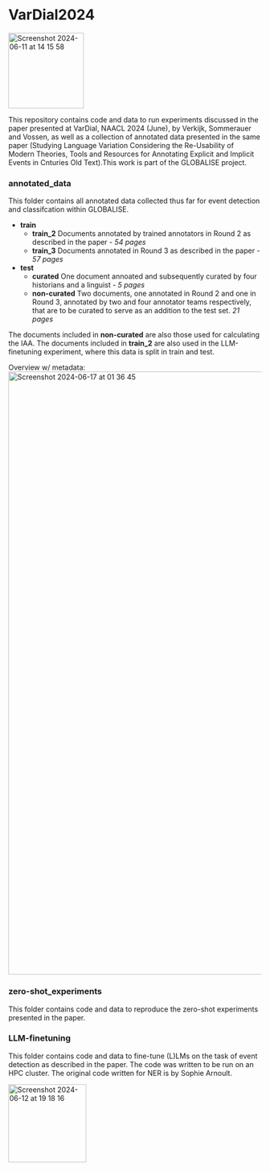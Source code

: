 # VarDial2024

<img width="150" alt="Screenshot 2024-06-11 at 14 15 58" src="https://github.com/StellaVerkijk/VarDial2024/assets/62950143/14da9c12-5775-49f3-aae5-f94b5ae2ae1b"> 



<p> This repository contains code and data to run experiments discussed in the paper presented at VarDial, NAACL 2024 (June), by Verkijk, Sommerauer and Vossen, as well as a collection of annotated data presented in the same paper (Studying Language Variation Considering the Re-Usability of Modern Theories, Tools and Resources for Annotating Explicit and Implicit Events in Cnturies Old Text).This work is part of the GLOBALISE project. </p>

### annotated_data

This folder contains all annotated data collected thus far for event detection and classifcation within GLOBALISE. 

- **train**
  - **train_2** Documents annotated by trained annotators in Round 2 as described in the paper -  _54 pages_
  - **train_3** Documents annotated in Round 3 as described in the paper -  _57 pages_
- **test**
  - **curated** One document annoated and subsequently curated by four historians and a linguist - _5 pages_
  - **non-curated** Two documents, one annotated in Round 2 and one in Round 3, annotated by two and four annotator teams respectively, that are to be curated to serve as an addition to the test set. _21 pages_

The documents included in **non-curated** are also those used for calculating the IAA. 
The documents included in **train_2** are also used in the LLM-finetuning experiment, where this data is split in train and test. 

Overview w/ metadata:
<img width="1198" alt="Screenshot 2024-06-17 at 01 36 45" src="https://github.com/StellaVerkijk/VarDial2024/assets/62950143/67c593d2-1132-4acc-bf6c-6c549978b7f3">


### zero-shot_experiments
This folder contains code and data to reproduce the zero-shot experiments presented in the paper.

### LLM-finetuning
This folder contains code and data to fine-tune (L)LMs on the task of event detection as described in the paper. 
The code was written to be run on an HPC cluster. The original code written for NER is by Sophie Arnoult.

<img width="155" alt="Screenshot 2024-06-12 at 19 18 16" src="https://github.com/StellaVerkijk/VarDial2024/assets/62950143/b821ab19-2655-41c0-b805-ef0693f67cb1">


  



